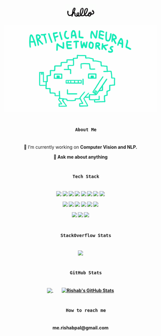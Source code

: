 <p align="center">
  <a href="https://github.com/iamrishab">
    <img src="https://github.com/iamrishab/iamrishab/blob/master/assets/hello.gif" height="50">
  </a>
</p>

<p align="center">
  <a href="https://github.com/iamrishab">
    <img src="https://github.com/iamrishab/iamrishab/blob/master/assets/neural.gif" width="480" height="270.222">
  </a>
</p>


<h3 align="center">
  <code>
    About Me
  </code>
</h3>

<p align="center">
  🔭 I’m currently working on <b>Computer Vision<b> and <b>NLP<b>.
</p>
<p align="center">
  💬 Ask me about <b>anything<b>
</p>


<h3 align="center">
  <code>
    Tech Stack
  </code>
</h3>

<p align="center">
  <code><a href="https://www.python.org/" target="_blank"><img height="50" src="https://www.vectorlogo.zone/logos/python/python-ar21.svg"></a></code>
  <code><a href="" target="_blank"><img height="50" src="https://github.com/isocpp/logos/blob/master/cpp_logo.svg"></a></code>
  <code><a href="" target="_blank"><img height="50" src="https://github.com/odb/official-bash-logo/blob/master/assets/Logos/Icons/SVG/128x128.svg"></a></code>
  <code><a href="https://www.tensorflow.org/" target="_blank"><img height="50" src="https://www.vectorlogo.zone/logos/tensorflow/tensorflow-ar21.svg"></a></code>
  <code><a href="https://pytorch.org/" target="_blank"><img height="50" src="https://www.vectorlogo.zone/logos/pytorch/pytorch-ar21.svg"></a></code>
  <code><a href="https://scikit-learn.org" target="_blank"><img height="50" src="https://seeklogo.com/images/S/scikit-learn-logo-8766D07E2E-seeklogo.com.png"></a></code>
  <code><a href="" target="_blank"><img height="50" src="https://www.apache.org/logos/res/airflow/airflow-1.png"></a></code>
  <code><a href="" target="_blank"><img height="50" src="https://www.vectorlogo.zone/logos/apache_spark/apache_spark-ar21.svg"></a></code>
</p>
<p align="center">
  <code><a href="https://git-scm.com/" target="_blank"><img height="50" src="https://www.vectorlogo.zone/logos/git-scm/git-scm-ar21.svg"></a></code>
  <code><a href="https://www.json.org/" target="_blank"><img height="50" src="https://dvc.org/social-share.png"></a></code>
  <code><a href="" target="_blank"><img height="50" src="https://www.vectorlogo.zone/logos/json/json-ar21.svg"></a></code>
  <code><a href="" target="_blank"><img height="50" src="https://www.vectorlogo.zone/logos/plot_ly/plot_ly-ar21.svg"></a></code>
  <code><a href="" target="_blank"><img height="50" src="https://www.vectorlogo.zone/logos/prometheusio/prometheusio-ar21.svg"></a></code>
  <code><a href="" target="_blank"><img height="50" src="https://www.vectorlogo.zone/logos/postgresql/postgresql-ar21.svg"></a></code>
</p>
<p align="center">
  <code><a href="" target="_blank"><img height="50" src="https://www.vectorlogo.zone/logos/docker/docker-ar21.svg"></a></code>
  <code><a href="https://cloud.google.com/" target="_blank"><img height="50" src="https://www.vectorlogo.zone/logos/google_cloud/google_cloud-ar21.svg"></a></code>
  <code><a href="https://aws.amazon.com/" target="_blank"><img height="50" src="https://www.vectorlogo.zone/logos/amazon_aws/amazon_aws-ar21.svg"></a></code>
</p>


<h3 align="center">
  <code>
    StackOverflow Stats
  </code>
</h3>

<p align="center">
  <a href="https://github.com/iamrishab/iamrishab">
    <img align="center" src="https://github-readme-stackoverflow.vercel.app/?userID=11952444" />
  </a>
</p>


<h3 align="center">
  <code>
    GitHub Stats
  </code>
</h3>
<p align="center">
  <a href="https://github.com/iamrishab/iamrishab">
    <img align="center" src="https://github-readme-stats.vercel.app/api/top-langs/?username=iamrishab&hide=html,jupyter%20notebook" />
  </a> &nbsp;&nbsp;&nbsp;&nbsp;&nbsp;&nbsp;&nbsp;
  <a href="https://github.com/iamrishab/iamrishab">
    <img align="center" src="https://github-readme-stats.vercel.app/api?username=iamrishab&show_icons=true&line_height=27&count_private=true" alt="Rishab's GitHub Stats" />
  </a>
</p>


<h3 align="center">
  <code>
    How to reach me
  </code>
</h3>

<p align="center">
me.rishabpal@gmail.com 
